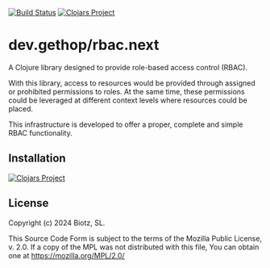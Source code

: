 [![Build Status](https://github.com/gethop-dev/rbac.next/actions/workflows/ci-cd.yml/badge.svg)](https://github.com/gethop-dev/rbac.next/actions/workflows/ci-cd.yml)
[![Clojars Project](https://img.shields.io/clojars/v/dev.gethop/rbac.next.svg)](https://clojars.org/dev.gethop/rbac.next)

# dev.gethop/rbac.next

A Clojure library designed to provide role-based access control (RBAC).

With this library, access to resources would be provided through
assigned or prohibited permissions to roles. At the same time, these
permissions could be leveraged at different context levels where
resources could be placed.

This infrastructure is developed to offer a proper, complete and
simple RBAC functionality.

## Installation

[![Clojars Project](https://clojars.org/dev.gethop/rbac.next/latest-version.svg)](https://clojars.org/dev.gethop/rbac.next)


## License

Copyright (c) 2024 Biotz, SL.

This Source Code Form is subject to the terms of the Mozilla Public
License, v. 2.0. If a copy of the MPL was not distributed with this
file, You can obtain one at https://mozilla.org/MPL/2.0/
